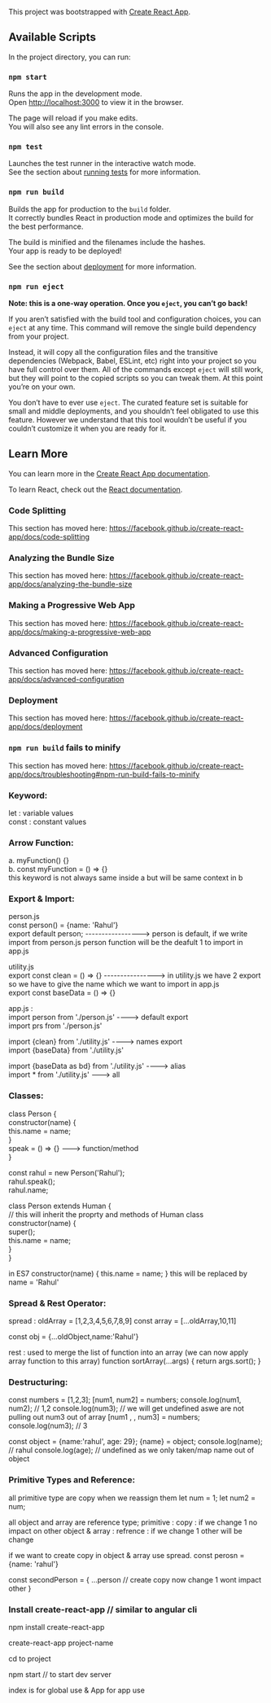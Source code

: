 This project was bootstrapped with [Create React App](https://github.com/facebook/create-react-app).

## Available Scripts

In the project directory, you can run:

### `npm start`

Runs the app in the development mode.<br>
Open [http://localhost:3000](http://localhost:3000) to view it in the browser.

The page will reload if you make edits.<br>
You will also see any lint errors in the console.

### `npm test`

Launches the test runner in the interactive watch mode.<br>
See the section about [running tests](https://facebook.github.io/create-react-app/docs/running-tests) for more information.

### `npm run build`

Builds the app for production to the `build` folder.<br>
It correctly bundles React in production mode and optimizes the build for the best performance.

The build is minified and the filenames include the hashes.<br>
Your app is ready to be deployed!

See the section about [deployment](https://facebook.github.io/create-react-app/docs/deployment) for more information.

### `npm run eject`

**Note: this is a one-way operation. Once you `eject`, you can’t go back!**

If you aren’t satisfied with the build tool and configuration choices, you can `eject` at any time. This command will remove the single build dependency from your project.

Instead, it will copy all the configuration files and the transitive dependencies (Webpack, Babel, ESLint, etc) right into your project so you have full control over them. All of the commands except `eject` will still work, but they will point to the copied scripts so you can tweak them. At this point you’re on your own.

You don’t have to ever use `eject`. The curated feature set is suitable for small and middle deployments, and you shouldn’t feel obligated to use this feature. However we understand that this tool wouldn’t be useful if you couldn’t customize it when you are ready for it.

## Learn More

You can learn more in the [Create React App documentation](https://facebook.github.io/create-react-app/docs/getting-started).

To learn React, check out the [React documentation](https://reactjs.org/).

### Code Splitting

This section has moved here: https://facebook.github.io/create-react-app/docs/code-splitting

### Analyzing the Bundle Size

This section has moved here: https://facebook.github.io/create-react-app/docs/analyzing-the-bundle-size

### Making a Progressive Web App

This section has moved here: https://facebook.github.io/create-react-app/docs/making-a-progressive-web-app

### Advanced Configuration

This section has moved here: https://facebook.github.io/create-react-app/docs/advanced-configuration

### Deployment

This section has moved here: https://facebook.github.io/create-react-app/docs/deployment

### `npm run build` fails to minify

This section has moved here: https://facebook.github.io/create-react-app/docs/troubleshooting#npm-run-build-fails-to-minify



### Keyword:
let : variable values <br>
const : constant values <br>

### Arrow Function:
a. myFunction() {} <br>
b. const myFunction = () => {} <br>
this keyword is not always same inside a but will be same context in b <br>

### Export & Import:
person.js <br>
const person() = {name: 'Rahul'} <br>
export default person; -----------------> person is default, if we write import from person.js person function will be the deafult 1 to import in app.js <br>

utility.js <br>
export const clean = () => {} ----------------> in utility.js we have 2 export so we have to give the name which we want to import in app.js <br>
export const baseData = () => {} <br>

app.js : <br>
import person from './person.js' ----> default export <br>
import prs from './person.js' <br>

import {clean} from './utility.js' ----> names export <br>
import {baseData} from './utility.js' <br>

import {baseData as bd} from './utility.js' ----> alias <br>
import * from './utility.js' ---> all <br>

### Classes:
class Person { <br>
	constructor(name) { <br>
		this.name = name; <br>
	} <br>
	speak = () => {} ---> function/method <br>
} <br>

const rahul = new Person('Rahul'); <br>
rahul.speak(); <br>
rahul.name; <br>

class Person extends Human { <br>
	// this will inherit the proprty and methods of Human class <br>
	constructor(name) { <br>
		super(); <br>
		this.name = name; <br>
	} <br>
} <br>

in ES7
constructor(name) {
		this.name = name;
	}
this will be replaced by
name = 'Rahul'

### Spread & Rest Operator:

spread : 
oldArray = [1,2,3,4,5,6,7,8,9]
const array = [...oldArray,10,11]

const obj = {...oldObject,name:'Rahul'}

rest : used to merge the list of function into an array (we can now apply array function to this array)
function sortArray(...args) {
	return args.sort();
}

### Destructuring:
const numbers = [1,2,3];
[num1, num2] = numbers;
console.log(num1, num2); // 1,2
console.log(num3); // we will get undefined aswe are not pulling out num3 out of array
[num1 , , num3] = numbers;
console.log(num3); // 3

const object = {name:'rahul', age: 29};
{name} = object;
console.log(name); // rahul
console.log(age); // undefined as we only taken/map name out of object

### Primitive Types and Reference:
all primitive type are copy when we reassign them
let num = 1;
let num2  = num;

all object and array are reference type;
primitive : copy : if we change 1 no impact on other
object & array : refrence : if we change 1 other will be change

if we want to create copy in object & array use spread.
const perosn = {name: 'rahul'}

const secondPerson = {
	...person // create copy now change 1 wont impact other
}

###  Install create-react-app // similar to angular cli
npm install create-react-app

create-react-app project-name

cd to project 

npm start // to start dev server

index is for global use & App for app use


